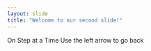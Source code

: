 ```yaml
---
layout: slide
title: "Welcome to our second slide!"
---
```

On Step at a Time
Use the left arrow to go back
